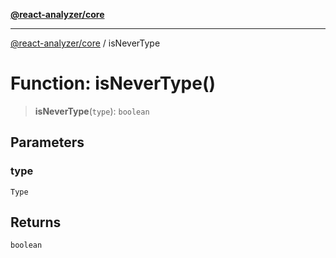 [**@react-analyzer/core**](../README.md)

***

[@react-analyzer/core](../README.md) / isNeverType

# Function: isNeverType()

> **isNeverType**(`type`): `boolean`

## Parameters

### type

`Type`

## Returns

`boolean`
